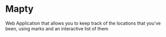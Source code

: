# Mapty
Web Application that allows you to keep track of the locations that you've been, using marks and an interactive list of them
